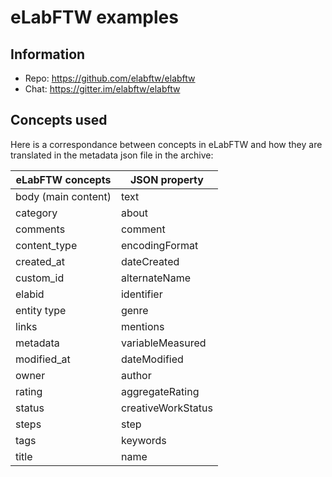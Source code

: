 # eLabFTW examples

## Information

* Repo: https://github.com/elabftw/elabftw
* Chat: https://gitter.im/elabftw/elabftw

## Concepts used

Here is a correspondance between concepts in eLabFTW and how they are translated in the metadata json file in the archive:

| eLabFTW concepts    | JSON property          |
|---------------------|------------------------|
| body (main content) | text                   |
| category            | about                  |
| comments            | comment                |
| content_type        | encodingFormat         |
| created_at          | dateCreated            |
| custom_id           | alternateName          |
| elabid              | identifier             |
| entity type         | genre                  |
| links               | mentions               |
| metadata            | variableMeasured       |
| modified_at         | dateModified           |
| owner               | author                 |
| rating              | aggregateRating        |
| status              | creativeWorkStatus     |
| steps               | step                   |
| tags                | keywords               |
| title               | name                   |

